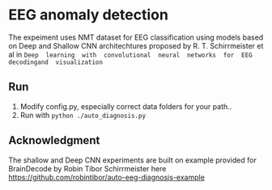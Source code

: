 # EEG anomaly detection 
  The expeiment uses NMT dataset for EEG classification using models based on Deep and Shallow CNN architechtures proposed by 
  R. T. Schirrmeister et al in `Deep  learning  with  convolutional  neural  networks  for  EEG  decodingand  visualization`
## Run
1. Modify config.py, especially correct data folders for your path..
2. Run with `python ./auto_diagnosis.py`
##
## Acknowledgment 
The shallow and Deep CNN experiments are built on example provided for BrainDecode by ‪Robin Tibor Schirrmeister here
https://github.com/robintibor/auto-eeg-diagnosis-example
